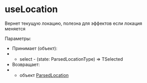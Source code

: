 # useLocation

Вернет текущую локацию, полезна для эффектов если локация меняется

Параметры:

- Принимает (объект):
- - select - (state: ParsedLocationType) => TSelected
- Возвращает:
- - объект [ParsedLocation](../types/ParsedLocation.md)
